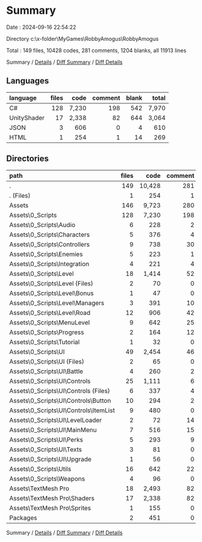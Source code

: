 # Summary

Date : 2024-09-16 22:54:22

Directory c:\\x-folder\\MyGames\\RobbyAmogus\\RobbyAmogus

Total : 149 files,  10428 codes, 281 comments, 1204 blanks, all 11913 lines

Summary / [Details](details.md) / [Diff Summary](diff.md) / [Diff Details](diff-details.md)

## Languages
| language | files | code | comment | blank | total |
| :--- | ---: | ---: | ---: | ---: | ---: |
| C# | 128 | 7,230 | 198 | 542 | 7,970 |
| UnityShader | 17 | 2,338 | 82 | 644 | 3,064 |
| JSON | 3 | 606 | 0 | 4 | 610 |
| HTML | 1 | 254 | 1 | 14 | 269 |

## Directories
| path | files | code | comment | blank | total |
| :--- | ---: | ---: | ---: | ---: | ---: |
| . | 149 | 10,428 | 281 | 1,204 | 11,913 |
| . (Files) | 1 | 254 | 1 | 14 | 269 |
| Assets | 146 | 9,723 | 280 | 1,188 | 11,191 |
| Assets\\0_Scripts | 128 | 7,230 | 198 | 542 | 7,970 |
| Assets\\0_Scripts\\Audio | 6 | 228 | 2 | 12 | 242 |
| Assets\\0_Scripts\\Characters | 5 | 376 | 4 | 28 | 408 |
| Assets\\0_Scripts\\Controllers | 9 | 738 | 30 | 126 | 894 |
| Assets\\0_Scripts\\Enemies | 5 | 223 | 1 | 44 | 268 |
| Assets\\0_Scripts\\Integration | 4 | 221 | 4 | 16 | 241 |
| Assets\\0_Scripts\\Level | 18 | 1,414 | 52 | 92 | 1,558 |
| Assets\\0_Scripts\\Level (Files) | 2 | 70 | 0 | 4 | 74 |
| Assets\\0_Scripts\\Level\\Bonus | 1 | 47 | 0 | 5 | 52 |
| Assets\\0_Scripts\\Level\\Managers | 3 | 391 | 10 | 24 | 425 |
| Assets\\0_Scripts\\Level\\Road | 12 | 906 | 42 | 59 | 1,007 |
| Assets\\0_Scripts\\MenuLevel | 9 | 642 | 25 | 22 | 689 |
| Assets\\0_Scripts\\Progress | 2 | 164 | 12 | 6 | 182 |
| Assets\\0_Scripts\\Tutorial | 1 | 32 | 0 | 2 | 34 |
| Assets\\0_Scripts\\UI | 49 | 2,454 | 46 | 117 | 2,617 |
| Assets\\0_Scripts\\UI (Files) | 2 | 65 | 0 | 5 | 70 |
| Assets\\0_Scripts\\UI\\Battle | 4 | 260 | 2 | 13 | 275 |
| Assets\\0_Scripts\\UI\\Controls | 25 | 1,111 | 6 | 62 | 1,179 |
| Assets\\0_Scripts\\UI\\Controls (Files) | 6 | 337 | 4 | 13 | 354 |
| Assets\\0_Scripts\\UI\\Controls\\Button | 10 | 294 | 2 | 28 | 324 |
| Assets\\0_Scripts\\UI\\Controls\\ItemList | 9 | 480 | 0 | 21 | 501 |
| Assets\\0_Scripts\\UI\\LevelLoader | 2 | 72 | 14 | 4 | 90 |
| Assets\\0_Scripts\\UI\\MainMenu | 7 | 516 | 15 | 15 | 546 |
| Assets\\0_Scripts\\UI\\Perks | 5 | 293 | 9 | 10 | 312 |
| Assets\\0_Scripts\\UI\\Texts | 3 | 81 | 0 | 6 | 87 |
| Assets\\0_Scripts\\UI\\Upgrade | 1 | 56 | 0 | 2 | 58 |
| Assets\\0_Scripts\\Utils | 16 | 642 | 22 | 53 | 717 |
| Assets\\0_Scripts\\Weapons | 4 | 96 | 0 | 24 | 120 |
| Assets\\TextMesh Pro | 18 | 2,493 | 82 | 646 | 3,221 |
| Assets\\TextMesh Pro\\Shaders | 17 | 2,338 | 82 | 644 | 3,064 |
| Assets\\TextMesh Pro\\Sprites | 1 | 155 | 0 | 2 | 157 |
| Packages | 2 | 451 | 0 | 2 | 453 |

Summary / [Details](details.md) / [Diff Summary](diff.md) / [Diff Details](diff-details.md)